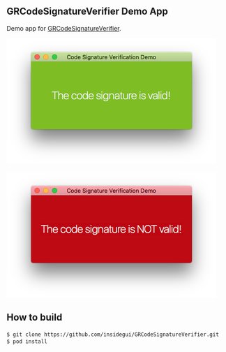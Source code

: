 ## GRCodeSignatureVerifier Demo App
Demo app for [GRCodeSignatureVerifier](https://github.com/insidegui/GRCodeSignatureVerifier).

![screenshot](https://raw.githubusercontent.com/insidegui/GRCodeSignatureVerifierDemo/master/screenshots/valid.png)

![screenshot](https://raw.githubusercontent.com/insidegui/GRCodeSignatureVerifierDemo/master/screenshots/invalid.png)

## How to build

	$ git clone https://github.com/insidegui/GRCodeSignatureVerifier.git
	$ pod install